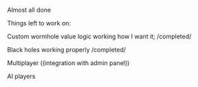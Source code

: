 Almost all done

Things left to work on:

Custom wormhole value logic working how I want it; /completed/

Black holes working properly   /completed/

Multiplayer  ((integration with admin panel))

AI players
